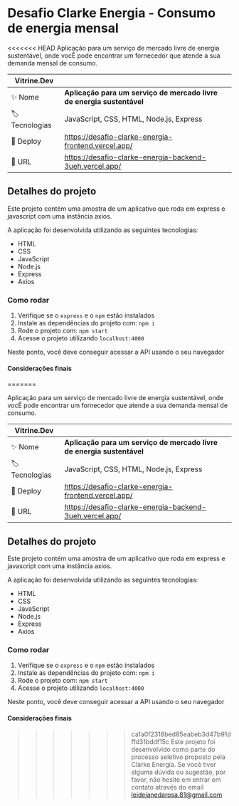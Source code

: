 # Desafio Clarke Energia - Consumo de energia mensal

<<<<<<< HEAD
Aplicação para um serviço de mercado livre de energia sustentável, onde vocÊ pode encontrar um fornecedor que atende a sua demanda mensal de consumo.

| Vitrine.Dev         |                                                                       |
| ------------------- | --------------------------------------------------------------------- |
| :sparkles: Nome     | **Aplicação para um serviço de mercado livre de energia sustentável** |
| :label: Tecnologias | JavaScript, CSS, HTML, Node.js, Express                               |
| :rocket: Deploy     | https://desafio-clarke-energia-frontend.vercel.app/                   |
| :rocket: URL        | https://desafio-clarke-energia-backend-3ueh.vercel.app/               |

## Detalhes do projeto

Este projeto contém uma amostra de um aplicativo que roda em express e javascript com uma instância axios.

A aplicação foi desenvolvida utilizando as seguintes tecnologias:

- HTML
- CSS
- JavaScript
- Node.js
- Express
- Axios

### Como rodar

1.  Verifique se o `express` e o `npm` estão instalados
2.  Instale as dependências do projeto com: `npm i`
3.  Rode o projeto com: `npm start`
4.  Acesse o projeto utilizando `localhost:4000`

Neste ponto, você deve conseguir acessar a API usando o seu navegador

#### Considerações finais

=======

Aplicação para um serviço de mercado livre de energia sustentável, onde vocÊ pode encontrar um fornecedor que atende a sua demanda mensal de consumo.

| Vitrine.Dev          |     |
| -------------------  | --- |
| :sparkles: Nome      | **Aplicação para um serviço de mercado livre de energia sustentável**
| :label: Tecnologias  | JavaScript, CSS, HTML, Node.js, Express
| :rocket: Deploy      | https://desafio-clarke-energia-frontend.vercel.app/
| :rocket: URL         | https://desafio-clarke-energia-backend-3ueh.vercel.app/



## Detalhes do projeto

Este projeto contém uma amostra de um aplicativo que roda em express e javascript com uma instância axios.

A aplicação foi desenvolvida utilizando as seguintes tecnologias:

- HTML
- CSS
- JavaScript
- Node.js
- Express
- Axios

### Como rodar

1.  Verifique se o `express` e o `npm` estão instalados
2.  Instale as dependências do projeto com: `npm i`
3.  Rode o projeto com: `npm start`
4.  Acesse o projeto utilizando `localhost:4000`

Neste ponto, você deve conseguir acessar a API usando o seu navegador

#### Considerações finais

>>>>>>> ca1a0f2318bed85eabeb3d47b91dffd31bddf15c
Este projeto foi desenvolvido como parte do processo seletivo proposto pela Clarke Energia. Se você tiver alguma dúvida ou sugestão, por favor, não hesite em entrar em contato através do email leidejanedarosa.81@gmail.com
